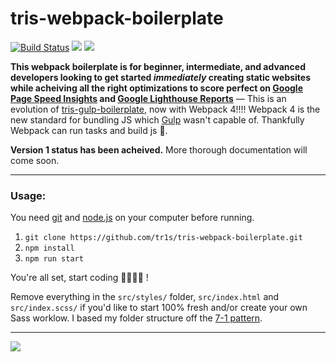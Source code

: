 # tris-webpack-boilerplate

[![Build Status](https://travis-ci.com/tr1s/tris-webpack-boilerplate.svg?branch=master)](https://travis-ci.com/tr1s/tris-webpack-boilerplate)
[![](https://img.shields.io/gitter/room/nwjs/nw.js.svg?colorB=753a88)](https://gitter.im/tr1s)
![](https://img.shields.io/github/license/tr1s/tris-webpack-boilerplate.svg)

__This webpack boilerplate is for beginner, intermediate, and advanced developers looking to get started _immediately_ creating static websites while acheiving all the right optimizations to score perfect on [Google Page Speed Insights](https://developers.google.com/speed/pagespeed/insights/) and [Google Lighthouse Reports](https://developers.google.com/web/tools/lighthouse/)__ — This is an evolution of [tris-gulp-boilerplate](https://github.com/tr1s/tris-gulp-boilerplate), now with Webpack 4!!!! Webpack 4 is the new standard for bundling JS which [Gulp](https://gulpjs.com/) wasn't capable of. Thankfully Webpack can run tasks and build js 💪.

__Version 1 status has been acheived.__ More thorough documentation will come soon.

___

### Usage:

You need [git](https://git-scm.com/) and [node.js](https://nodejs.org/) on your computer before running.

1. `git clone https://github.com/tr1s/tris-webpack-boilerplate.git`
2. `npm install`
3. `npm run start`

You're all set, start coding 👩‍💻👨‍💻 !

Remove everything in the `src/styles/` folder, `src/index.html` and `src/index.scss/` if you'd like to start 100% fresh and/or create your own Sass worklow. I based my folder structure off the [7-1 pattern](https://vanseodesign.com/css/sass-directory-structures/).

___

[![](https://img.shields.io/twitter/follow/espadrine.svg?label=Follow&style=social)](https://twitter.com/triscodes)
